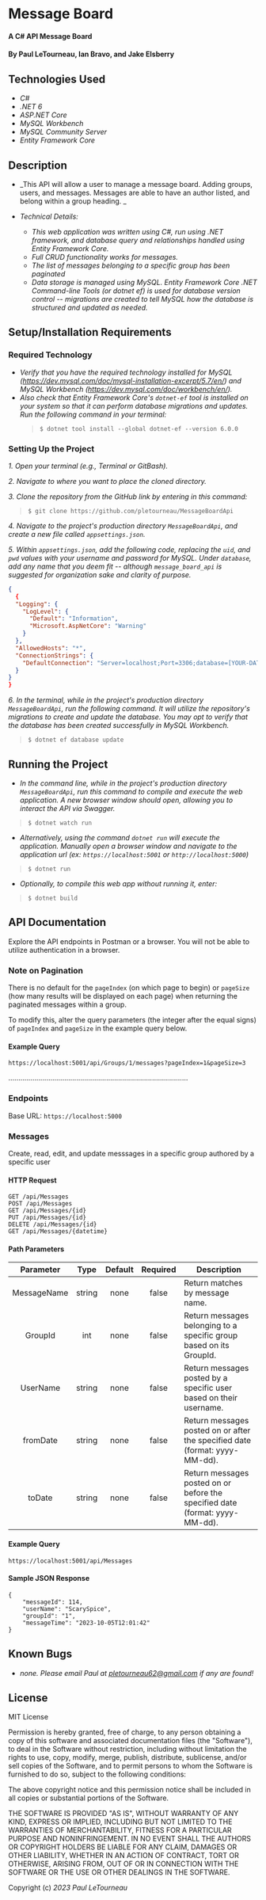 # Message Board

#### A C# API Message Board

#### By Paul LeTourneau, Ian Bravo, and Jake Elsberry

## Technologies Used

- _C#_
- _.NET 6_
- _ASP.NET Core_
- _MySQL Workbench_
- _MySQL Community Server_
- _Entity Framework Core_

## Description

- _This API will allow a user to manage a message board. Adding groups, users, and messages. Messages are able to have an author listed, and belong within a group heading. _

- _Technical Details:_

  - _This web application was written using C#, run using .NET framework, and database query and relationships handled using Entity Framework Core._
  - _Full CRUD functionality works for messages._
  - _The list of messages belonging to a specific group has been paginated_
  - _Data storage is managed using MySQL. Entity Framework Core .NET Command-line Tools (or dotnet ef) is used for database version control -- migrations are created to tell MySQL how the database is structured and updated as needed._


## Setup/Installation Requirements

### Required Technology

- _Verify that you have the required technology installed for MySQL (https://dev.mysql.com/doc/mysql-installation-excerpt/5.7/en/) and MySQL Workbench (https://dev.mysql.com/doc/workbench/en/)._
- _Also check that Entity Framework Core's `dotnet-ef` tool is installed on your system so that it can perform database migrations and updates. Run the following command in your terminal:_
  > ```
  > $ dotnet tool install --global dotnet-ef --version 6.0.0
  > ```

### Setting Up the Project

_1. Open your terminal (e.g., Terminal or GitBash)._

_2. Navigate to where you want to place the cloned directory._

_3. Clone the repository from the GitHub link by entering in this command:_

> ```
> $ git clone https://github.com/pletourneau/MessageBoardApi
> ```

_4. Navigate to the project's production directory `MessageBoardApi`, and create a new file called `appsettings.json`._

_5. Within `appsettings.json`, add the following code, replacing the `uid`, and `pwd` values with your username and password for MySQL. Under `database`, add any name that you deem fit -- although `message_board_api` is suggested for organization sake and clarity of purpose._

```json
{
  {
  "Logging": {
    "LogLevel": {
      "Default": "Information",
      "Microsoft.AspNetCore": "Warning"
    }
  },
  "AllowedHosts": "*",
  "ConnectionStrings": {
    "DefaultConnection": "Server=localhost;Port=3306;database=[YOUR-DATABASE-NAME-HERE];uid=[YOUR-USERNAME-HERE];pwd=[YOUR-PASSWORD-HERE];"
  }
}
}
```

_6. In the terminal, while in the project's production directory `MessageBoardApi`, run the following command. It will utilize the repository's migrations to create and update the database. You may opt to verify that the database has been created successfully in MySQL Workbench._

> ```
> $ dotnet ef database update
> ```

## Running the Project

- _In the command line, while in the project's production directory `MessageBoardApi`, run this command to compile and execute the web application. A new browser window should open, allowing you to interact the API via Swagger._

> ```
> $ dotnet watch run
> ```

- _Alternatively, using the command `dotnet run` will execute the application. Manually open a browser window and navigate to the application url (ex: `https://localhost:5001` or `http://localhost:5000`)_

> ```
> $ dotnet run
> ```

- _Optionally, to compile this web app without running it, enter:_

> ```
> $ dotnet build
> ```

## API Documentation
Explore the API endpoints in Postman or a browser. You will not be able to utilize authentication in a browser.

### Note on Pagination
There is no default for the `pageIndex` (on which page to begin) or `pageSize` (how many results will be displayed on each page) when returning the paginated messages within a group.

To modify this, alter the query parameters (the integer after the equal signs) of `pageIndex` and `pageSize` in the example query below.

#### Example Query
```
https://localhost:5001/api/Groups/1/messages?pageIndex=1&pageSize=3

```
..........................................................................................

### Endpoints
Base URL: `https://localhost:5000`

### Messages
Create, read, edit, and update messsages in a specific group authored by a specific user

#### HTTP Request
```
GET /api/Messages
POST /api/Messages
GET /api/Messages/{id}
PUT /api/Messages/{id}
DELETE /api/Messages/{id}
GET /api/Messages/{datetime}
```


#### Path Parameters
| Parameter | Type | Default | Required | Description |
| :---: | :---: | :---: | :---: | --- |
| MessageName | string | none | false | Return matches by message name.
| GroupId | int | none | false | Return messages belonging to a specific group based on its GroupId.
| UserName | string | none | false | Return messages posted by a specific user based on their username. |
| fromDate | string | none | false | Return messages posted on or after the specified date (format: yyyy-MM-dd).
| toDate | string | none | false | Return messages posted on or before the specified date (format: yyyy-MM-dd). |

#### Example Query
```
https://localhost:5001/api/Messages

```

#### Sample JSON Response
```
{
    "messageId": 114,
    "userName": "ScarySpice",
    "groupId": "1",
    "messageTime": "2023-10-05T12:01:42"
}
``` 


## Known Bugs

- _none. Please email Paul at <pletourneau62@gmail.com> if any are found!_

## License

MIT License

Permission is hereby granted, free of charge, to any person obtaining a copy of this software and associated documentation files (the "Software"), to deal in the Software without restriction, including without limitation the rights to use, copy, modify, merge, publish, distribute, sublicense, and/or sell copies of the Software, and to permit persons to whom the Software is furnished to do so, subject to the following conditions:

The above copyright notice and this permission notice shall be included in all copies or substantial portions of the Software.

THE SOFTWARE IS PROVIDED "AS IS", WITHOUT WARRANTY OF ANY KIND, EXPRESS OR IMPLIED, INCLUDING BUT NOT LIMITED TO THE WARRANTIES OF MERCHANTABILITY, FITNESS FOR A PARTICULAR PURPOSE AND NONINFRINGEMENT. IN NO EVENT SHALL THE AUTHORS OR COPYRIGHT HOLDERS BE LIABLE FOR ANY CLAIM, DAMAGES OR OTHER LIABILITY, WHETHER IN AN ACTION OF CONTRACT, TORT OR OTHERWISE, ARISING FROM, OUT OF OR IN CONNECTION WITH THE SOFTWARE OR THE USE OR OTHER DEALINGS IN THE SOFTWARE.

Copyright (c) _2023_ _Paul LeTourneau_